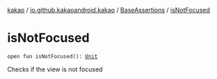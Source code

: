 [kakao](../../index.md) / [io.github.kakaoandroid.kakao](../index.md) / [BaseAssertions](index.md) / [isNotFocused](./is-not-focused.md)

# isNotFocused

`open fun isNotFocused(): `[`Unit`](https://kotlinlang.org/api/latest/jvm/stdlib/kotlin/-unit/index.html)

Checks if the view is not focused

